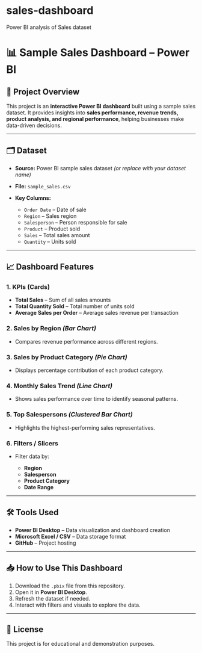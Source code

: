 # sales-dashboard
Power BI analysis of Sales dataset
# 📊 Sample Sales Dashboard – Power BI

## 📌 Project Overview

This project is an **interactive Power BI dashboard** built using a sample sales dataset.
It provides insights into **sales performance, revenue trends, product analysis, and regional performance**, helping businesses make data-driven decisions.

---

## 🗂 Dataset

* **Source:** Power BI sample sales dataset *(or replace with your dataset name)*
* **File:** `sample_sales.csv` 
* **Key Columns:**

  * `Order Date` – Date of sale
  * `Region` – Sales region
  * `Salesperson` – Person responsible for sale
  * `Product` – Product sold
  * `Sales` – Total sales amount
  * `Quantity` – Units sold

---

## 📈 Dashboard Features

### **1. KPIs (Cards)**

* **Total Sales** – Sum of all sales amounts
* **Total Quantity Sold** – Total number of units sold
* **Average Sales per Order** – Average sales revenue per transaction

### **2. Sales by Region** *(Bar Chart)*

* Compares revenue performance across different regions.

### **3. Sales by Product Category** *(Pie Chart)*

* Displays percentage contribution of each product category.

### **4. Monthly Sales Trend** *(Line Chart)*

* Shows sales performance over time to identify seasonal patterns.

### **5. Top Salespersons** *(Clustered Bar Chart)*

* Highlights the highest-performing sales representatives.

### **6. Filters / Slicers**

* Filter data by:

  * **Region**
  * **Salesperson**
  * **Product Category**
  * **Date Range**

---

## 🛠 Tools Used

* **Power BI Desktop** – Data visualization and dashboard creation
* **Microsoft Excel / CSV** – Data storage format
* **GitHub** – Project hosting

---

## 📥 How to Use This Dashboard

1. Download the `.pbix` file from this repository.
2. Open it in **Power BI Desktop**.
3. Refresh the dataset if needed.
4. Interact with filters and visuals to explore the data.

---

## 📄 License

This project is for educational and demonstration purposes.


